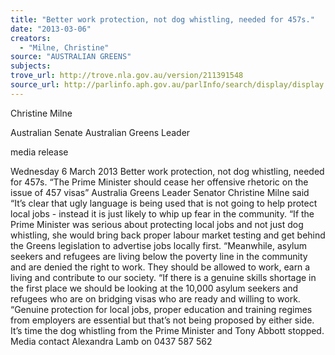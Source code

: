 ```yaml
---
title: "Better work protection, not dog whistling, needed for 457s."
date: "2013-03-06"
creators:
  - "Milne, Christine"
source: "AUSTRALIAN GREENS"
subjects:
trove_url: http://trove.nla.gov.au/version/211391548
source_url: http://parlinfo.aph.gov.au/parlInfo/search/display/display.w3p;query=Id%3A%22media/pressrel/2277663%22
---
```


 

 

   Christine Milne 

 Australian Senate  Australian Greens Leader 

 media release

  Wednesday 6 March 2013  Better work protection, not dog whistling, needed for 457s.  “The Prime Minister should cease her offensive rhetoric on the issue of 457 visas” Australia Greens Leader Senator Christine Milne said  “It’s clear that ugly language is being used that is not going to help protect local jobs - instead it is just likely to whip up fear in the community.  “If the Prime Minister was serious about protecting local jobs and not just dog whistling, she would bring back proper labour market testing and get behind the Greens legislation to advertise jobs locally first.  “Meanwhile, asylum seekers and refugees are living below the poverty line in the community and are denied the right to work. They should be allowed to work, earn a living and contribute to our society.  “If there is a genuine skills shortage in the first place we should be looking at the 10,000 asylum seekers and refugees who are on bridging visas who are ready and willing to work.  “Genuine protection for local jobs, proper education and training regimes from employers are essential but that’s not being proposed by either side.  It’s time the dog whistling from the Prime Minister and Tony Abbott stopped.   Media contact Alexandra Lamb on 0437 587 562 

